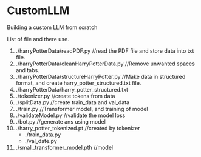 # CustomLLM
Building a custom LLM from scratch

List of file and there use.
1. ./harryPotterData/readPDF.py     //read the PDF file and store data into txt file.
2. ./harryPotterData/cleanHarryPotterData.py    //Remove unwanted spaces and tabs.
3. ./harryPotterData/structureHarryPotter.py    //Make data in structured format, and create harry_potter_structured.txt file.
4. ./harryPotterData/harry_potter_structured.txt    
5. ./tokenizer.py   //create tokens from data
6. ./splitData.py   //create train_data and val_data
7. ./train.py       //Transformer model, and training of model
8. ./validateModel.py   //validate the model loss
8. ./bot.py     //generate ans using model
9. ./harry_potter_tokenized.pt  //created by tokenizer
    - ./train_data.py
    - ./val_date.py
10. ./small_transformer_model.pth   //model
